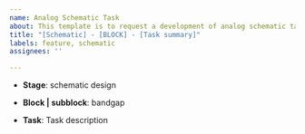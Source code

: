 ```yaml
---
name: Analog Schematic Task
about: This template is to request a development of analog schematic task
title: "[Schematic] - [BLOCK] - [Task summary]"
labels: feature, schematic
assignees: ''

---
```


- **Stage**: schematic design

- **Block | subblock**: bandgap

- **Task**: Task description
